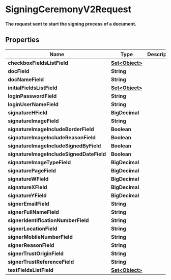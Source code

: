 

# SigningCeremonyV2Request

#### The request sent to start the signing process of a document.

## Properties

Name | Type | Description | Notes
------------ | ------------- | ------------- | -------------
**checkboxFieldsListField** | [**Set&lt;Object&gt;**](Object.md) |  | 
**docField** | **String** |  | 
**docNameField** | **String** |  | 
**initialFieldsListField** | [**Set&lt;Object&gt;**](Object.md) |  | 
**loginPasswordField** | **String** |  | 
**loginUserNameField** | **String** |  | 
**signatureHField** | **BigDecimal** |  | 
**signatureImageField** | **String** |  | 
**signatureImageIncludeBorderField** | **Boolean** |  | 
**signatureImageIncludeReasonField** | **Boolean** |  | 
**signatureImageIncludeSignedByField** | **Boolean** |  | 
**signatureImageIncludeSignedDateField** | **Boolean** |  | 
**signatureImageTypeField** | **BigDecimal** |  | 
**signaturePageField** | **BigDecimal** |  | 
**signatureWField** | **BigDecimal** |  | 
**signatureXField** | **BigDecimal** |  | 
**signatureYField** | **BigDecimal** |  | 
**signerEmailField** | **String** |  | 
**signerFullNameField** | **String** |  | 
**signerIdentificationNumberField** | **String** |  | 
**signerLocationField** | **String** |  | 
**signerMobileNumberField** | **String** |  | 
**signerReasonField** | **String** |  | 
**signerTrustOriginField** | **String** |  | 
**signerTrustReferenceField** | **String** |  | 
**textFieldsListField** | [**Set&lt;Object&gt;**](Object.md) |  | 



